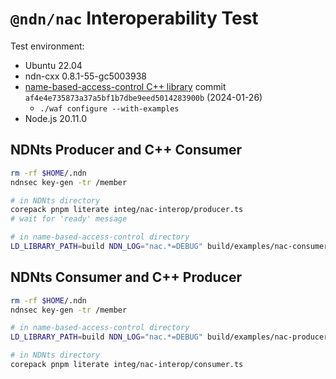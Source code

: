 # `@ndn/nac` Interoperability Test

Test environment:

* Ubuntu 22.04
* ndn-cxx 0.8.1-55-gc5003938
* [name-based-access-control C++ library](https://github.com/named-data/name-based-access-control) commit `af4e4e735873a37a5bf1b7dbe9eed5014283900b` (2024-01-26)
  * `./waf configure --with-examples`
* Node.js 20.11.0

## NDNts Producer and C++ Consumer

```bash
rm -rf $HOME/.ndn
ndnsec key-gen -tr /member

# in NDNts directory
corepack pnpm literate integ/nac-interop/producer.ts
# wait for 'ready' message

# in name-based-access-control directory
LD_LIBRARY_PATH=build NDN_LOG="nac.*=DEBUG" build/examples/nac-consumer
```

## NDNts Consumer and C++ Producer

```bash
rm -rf $HOME/.ndn
ndnsec key-gen -tr /member

# in name-based-access-control directory
LD_LIBRARY_PATH=build NDN_LOG="nac.*=DEBUG" build/examples/nac-producer

# in NDNts directory
corepack pnpm literate integ/nac-interop/consumer.ts
```
